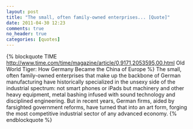 ```yaml
---
layout: post
title: "The small, often family-owned enterprises... [Quote]"
date: 2011-04-30 12:23
comments: true
no_header: true
categories: [quotes]
---
```

{% blockquote TIME http://www.time.com/time/magazine/article/0,9171,2053595,00.html Old World Tiger: How Germany Became the China of Europe %}
The small, often family-owned enterprises that make up the backbone of German manufacturing have historically specialized in the unsexy side of the industrial spectrum: not smart phones or iPads but machinery and other heavy equipment, metal bashing infused with sound technology and disciplined engineering. But in recent years, German firms, aided by farsighted government reforms, have turned that into an art form, forging the most competitive industrial sector of any advanced economy.
{% endblockquote %}

